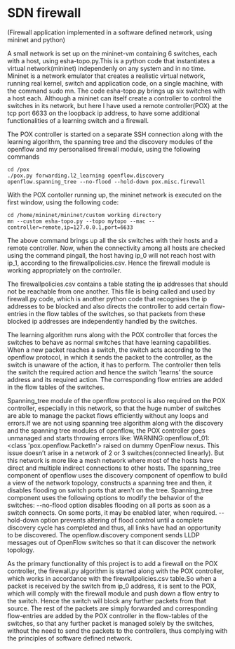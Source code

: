 SDN firewall
============
(Firewall application implemented in a software defined network, using mininet and python)

A small network is set up on the mininet-vm containing 6 switches, each with a host, using esha-topo.py.This is a python code that instantiates a virtual network(mininet) independenly on any system and in no time. Mininet is a network emulator that creates a realistic virtual network, running real kernel, switch and application code, on a single machine, with the command sudo mn. The code esha-topo.py brings up six switches with a host each. Although a mininet can itself create a controller to control the switches in its network, but here I have used a remote controller(POX) at the tcp port 6633 on the loopback ip address, to have some additional functionalities of a learning switch and a firewall.

The POX controller is started on a separate SSH connection along with the learning algorithm, the spanning tree and the discovery modules of the openflow and my personalised firewall module, using the following commands

    cd /pox
    ./pox.py forwarding.l2_learning openflow.discovery openflow.spanning_tree --no-flood --hold-down pox.misc.firewall

With the POX contoller running up, the mininet network is executed on the first window, using the following code:

    cd /home/mininet/mininet/custom working directory
    mn --custom esha-topo.py --topo mytopo --mac --controller=remote,ip=127.0.0.1,port=6633
    
The above command brings up all the six switches with their hosts and a remote controller. Now, when the connectivity among all hosts are checked using the command pingall, the host having ip_0 will not reach host with ip_1, according to the firewallpolicies.csv. Hence the firewall module is working appropriately on the controller.

The firewallpolicies.csv contains a table stating the ip addresses that should not be reachable from one another. This file is being called and used by firewall.py code, which is another python code that recognises the ip addresses to be blocked and also directs the controller to add certain flow-entries in the flow tables of the switches, so that packets from these blocked ip addresses are independently handled by the switches. 

The learning algorithm runs along with the POX controller that forces the switches to behave as normal switches that have learning capabilities. When a new packet reaches a switch, the switch acts according to the openflow protocol, in which it sends the packet to the controller, as the switch is unaware of the action, it has to perform. The controller then tells the switch the required action and hence the switch 'learns' the source address and its required action. The corresponding flow entries are added in the flow tables of the switches. 

Spanning_tree module of the openflow protocol is also required on the POX controller, especially in this network, so that the huge number of switches are able to manage the packet flows efficiently without any loops and errors.If we are not using spanning tree algorithm along with the discovery and the spanning tree modules of openflow, the POX controller goes unmanaged and starts throwing errors like:
WARNING:openflow.of_01:<class 'pox.openflow.PacketIn'> raised on dummy OpenFlow nexus.
This issue doesn’t arise in a network of 2 or 3 switches(connected linearly). But this network is more like a mesh network where most of the hosts have direct and multiple indirect connections to other hosts. The spanning_tree component of openflow uses the discovery component of openflow to build a view of the network topology, constructs a spanning tree and then, it disables flooding on switch ports that aren't on the tree. Spanning_tree component uses the following options to modify the behavior of the switches:
--no-flood option disables flooding on all ports as soon as a switch connects. On some ports, it may be enabled later, when required.
--hold-down option prevents altering of flood control until a complete discovery cycle has completed and thus, all links have had an opportunity to be discovered.
The openflow.discovery component sends LLDP messages out of OpenFlow switches so that it can discover the network topology. 

As the primary functionality of this project is to add a firewall on the POX controller, the firewall.py algorithm is started along with the POX controller, which works in accordance with the firewallpolicies.csv table.So when a packet is received by the switch from ip_0 address, it is sent to the POX, which will comply with the firewall module and push down a flow entry to the switch. Hence the switch will block any further packets from that source. The rest of the packets are simply forwarded and corresponding flow-entries are added by the POX controller in the flow-tables of the switches, so that any further packet is managed solely by the switches, without the need to send the packets to the controllers, thus complying with the principles of software defined network.
